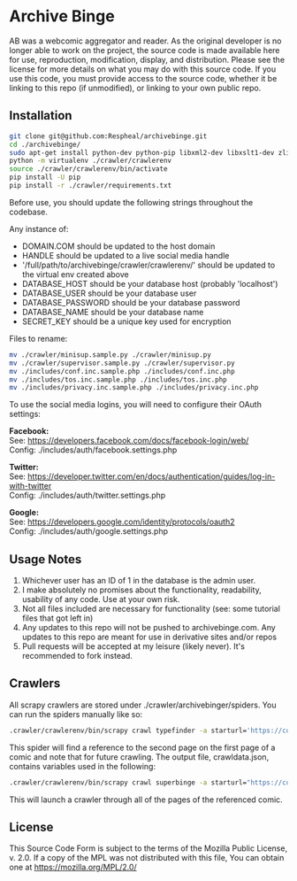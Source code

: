 # Archive Binge
AB was a webcomic aggregator and reader. As the original developer is no longer able to work on the project, the source code is made available here for use, reproduction, modification, display, and distribution. Please see the license for more details on what you may do with this source code. If you use this code, you must provide access to the source code, whether it be linking to this repo (if unmodified), or linking to your own public repo.

## Installation
```sh
git clone git@github.com:Respheal/archivebinge.git
cd ./archivebinge/
sudo apt-get install python-dev python-pip libxml2-dev libxslt1-dev zlib1g-dev libffi-dev libssl-dev
python -m virtualenv ./crawler/crawlerenv
source ./crawler/crawlerenv/bin/activate
pip install -U pip
pip install -r ./crawler/requirements.txt
```
Before use, you should update the following strings throughout the codebase.

Any instance of:
* DOMAIN.COM should be updated to the host domain
* HANDLE should be updated to a live social media handle
* '/full/path/to/archivebinge/crawler/crawlerenv/' should be updated to the virtual env created above
* DATABASE_HOST should be your database host (probably 'localhost')
* DATABASE_USER should be your database user
* DATABASE_PASSWORD should be your database password
* DATABASE_NAME should be your database name
* SECRET_KEY should be a unique key used for encryption

Files to rename:
```sh
mv ./crawler/minisup.sample.py ./crawler/minisup.py
mv ./crawler/supervisor.sample.py ./crawler/supervisor.py
mv ./includes/conf.inc.sample.php ./includes/conf.inc.php
mv ./includes/tos.inc.sample.php ./includes/tos.inc.php
mv ./includes/privacy.inc.sample.php ./includes/privacy.inc.php
```

To use the social media logins, you will need to configure their OAuth settings:

<b>Facebook:</b><br />
See: https://developers.facebook.com/docs/facebook-login/web/<br />
Config: ./includes/auth/facebook.settings.php

<b>Twitter:</b><br />
See: https://developer.twitter.com/en/docs/authentication/guides/log-in-with-twitter<br />
Config: ./includes/auth/twitter.settings.php

<b>Google:</b><br />
See: https://developers.google.com/identity/protocols/oauth2<br />
Config: ./includes/auth/google.settings.php

## Usage Notes

1. Whichever user has an ID of 1 in the database is the admin user.
2. I make absolutely no promises about the functionality, readability, usability of any code. Use at your own risk.
3. Not all files included are necessary for functionality (see: some tutorial files that got left in)
4. Any updates to this repo will not be pushed to archivebinge.com. Any updates to this repo are meant for use in derivative sites and/or repos
5. Pull requests will be accepted at my leisure (likely never). It's recommended to fork instead.

## Crawlers
All scrapy crawlers are stored under ./crawler/archivebinger/spiders. You can run the spiders manually like so:

```sh
.crawler/crawlerenv/bin/scrapy crawl typefinder -a starturl='https://comic.com/first-page' -a secondurl='https://comic.com/second-page' -a cid='crawldata.json'
```

This spider will find a reference to the second page on the first page of a comic and note that for future crawling. The output file, crawldata.json, contains variables used in the following:

```sh
.crawler/crawlerenv/bin/scrapy crawl superbinge -a starturl="https://comic.com/any-page" -a position="inner" -a tag="rel" -a identifier="next"
```

This will launch a crawler through all of the pages of the referenced comic.

## License
This Source Code Form is subject to the terms of the Mozilla Public License, v. 2.0. If a copy of the MPL was not distributed with this file, You can obtain one at https://mozilla.org/MPL/2.0/
